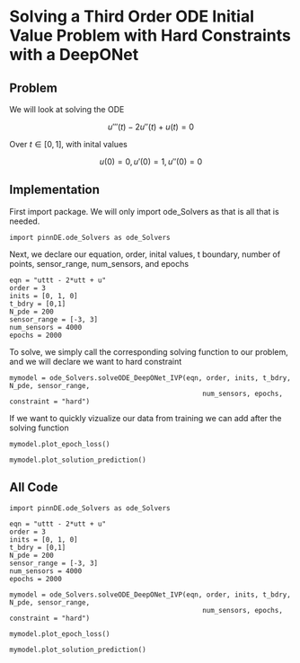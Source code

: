 # Solving a Third Order ODE Initial Value Problem with Hard Constraints with a DeepONet

## Problem
We will look at solving the ODE

$$u'''(t) - 2u''(t) + u(t) = 0$$

Over $t\in[0,1]$, with inital values

$$u(0) = 0, u'(0) = 1, u''(0) = 0$$

## Implementation

First import package. We will only import ode_Solvers as that is all that is needed.

    import pinnDE.ode_Solvers as ode_Solvers

Next, we declare our equation, order, inital values, t boundary, number of points, sensor_range, num_sensors, 
and epochs

    eqn = "uttt - 2*utt + u"
    order = 3
    inits = [0, 1, 0]
    t_bdry = [0,1]
    N_pde = 200
    sensor_range = [-3, 3]
    num_sensors = 4000
    epochs = 2000

To solve, we simply call the corresponding solving function to our problem, and we will declare we want
to hard constraint

    mymodel = ode_Solvers.solveODE_DeepONet_IVP(eqn, order, inits, t_bdry, N_pde, sensor_range, 
                                                    num_sensors, epochs, constraint = "hard")

If we want to quickly vizualize our data from training we can add after the solving function

    mymodel.plot_epoch_loss()

    mymodel.plot_solution_prediction()

## All Code

    import pinnDE.ode_Solvers as ode_Solvers

    eqn = "uttt - 2*utt + u"
    order = 3
    inits = [0, 1, 0]
    t_bdry = [0,1]
    N_pde = 200
    sensor_range = [-3, 3]
    num_sensors = 4000
    epochs = 2000

    mymodel = ode_Solvers.solveODE_DeepONet_IVP(eqn, order, inits, t_bdry, N_pde, sensor_range, 
                                                    num_sensors, epochs, constraint = "hard")

    mymodel.plot_epoch_loss()

    mymodel.plot_solution_prediction()
